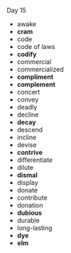 Day 15

- awake
- **cram**
- code
- code of laws
- **codify**
- commercial
- commercialized
- **compliment**
- **complement**
- concert
- convey
- deadly
- decline
- **decay**
- descend
- incline
- devise
- **contrive**
- differentiate
- dilute
- **dismal**
- display
- donate
- contribute
- donation
- **dubious**
- durable
- long-lasting
- **dye**
- **elm**
